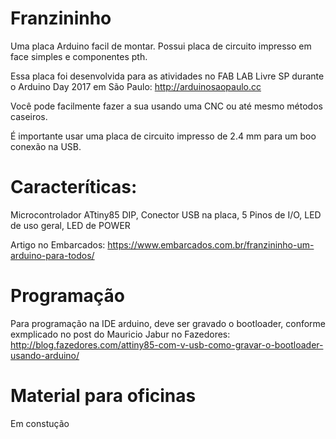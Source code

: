 # Franzininho


Uma placa Arduino facil de montar. Possui placa de circuito impresso em face simples e componentes pth. 

Essa placa foi desenvolvida para as atividades no FAB LAB Livre SP durante o Arduino Day 2017 em São Paulo: http://arduinosaopaulo.cc


Você pode facilmente fazer a sua usando uma CNC ou até mesmo métodos caseiros.

É importante usar uma placa de circuito impresso de 2.4 mm para um boo conexão na USB.


# Caracteríticas:

Microcontrolador ATtiny85 DIP, Conector USB na placa, 5 Pinos de I/O, LED de uso geral, LED de POWER

Artigo no Embarcados: https://www.embarcados.com.br/franzininho-um-arduino-para-todos/


# Programação


Para programação na IDE arduino, deve ser gravado o bootloader, conforme exmplicado no post do Mauricio Jabur no Fazedores: http://blog.fazedores.com/attiny85-com-v-usb-como-gravar-o-bootloader-usando-arduino/


# Material para oficinas

Em constução







